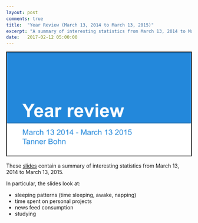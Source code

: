 ```yaml
---
layout: post
comments: true
title:  "Year Review (March 13, 2014 to March 13, 2015)"
excerpt: "A summary of interesting statistics from March 13, 2014 to March 13, 2015"
date:   2017-02-12 05:00:00
---
```


<a href="https://docs.google.com/presentation/d/17QRoAl60Rc7-qkWCOlYQW4gyqRjWo-OOHwRxDwGZS44/edit?usp=sharing" target="_blank"><img src="https://raw.githubusercontent.com/tannerbohn/tannerbohn.github.io/master/assets/year_review_21.png" alt="SLIDES" width="500" height="280" border="2" /></a>

These [slides](https://docs.google.com/presentation/d/17QRoAl60Rc7-qkWCOlYQW4gyqRjWo-OOHwRxDwGZS44/edit?usp=sharing) contain a summary of interesting statistics from March 13, 2014 to March 13, 2015.

In particular, the slides look at:

+ sleeping patterns (time sleeping, awake, napping)
+ time spent on personal projects
+ news feed consumption
+ studying